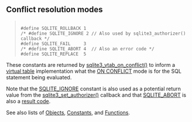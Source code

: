 ## Conflict resolution modes




> ```
> 
> #define SQLITE_ROLLBACK 1
> /* #define SQLITE_IGNORE 2 // Also used by sqlite3_authorizer() callback */
> #define SQLITE_FAIL     3
> /* #define SQLITE_ABORT 4  // Also an error code */
> #define SQLITE_REPLACE  5
> 
> ```



These constants are returned by [sqlite3\_vtab\_on\_conflict()](../c3ref/vtab_on_conflict.html) to
inform a [virtual table](../vtab.html) implementation what the [ON CONFLICT](../lang_conflict.html) mode
is for the SQL statement being evaluated.


Note that the [SQLITE\_IGNORE](../c3ref/c_deny.html) constant is also used as a potential
return value from the [sqlite3\_set\_authorizer()](../c3ref/set_authorizer.html) callback and that
[SQLITE\_ABORT](../rescode.html#abort) is also a [result code](../rescode.html).


See also lists of
 [Objects](../c3ref/objlist.html),
 [Constants](../c3ref/constlist.html), and
 [Functions](../c3ref/funclist.html).


